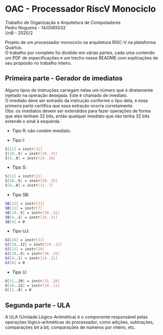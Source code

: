 # OAC - Processador RiscV Monociclo
Trabalho de Organização e Arquitetura de Computadores  
Pedro Nogueira - 14/0065032  
UnB - 2020/2  

Projeto de um processador monociclo na arquitetura RISC-V na plataforma Quartus.  
O trabalho por completo foi dividido em várias partes, cada uma contendo um PDF de especificações e um trecho nesse README com explicações de seu propósito no trabalho inteiro.  

## Primeira parte - Gerador de imediatos
Alguns tipos de instruções carregam nelas um número que é diretamente injetado na operação desejada. Este é chamado de imediato.  
O imediato deve ser extraído da instrução conforme o tipo dela, e essa primeira parte certifica que essa extração ocorra corretamente.  
Obs: os imediatos devem ser extendidos para fazer operações de forma que eles tenham 32 bits, então qualquer imediato que não tenha 32 bits extende o sinal à esquerda. 

- Tipo R: não contém imediato.

- Tipo I:
```sh
I[11] = instr[31]
I[10..5] = instr[30..25]
I[4..0] = instr[24..20]
```

- Tipo S:
```sh
S[11] = instr[31]
S[10..5] = instr[30..25]
S[4..0] = instr[11..7]
```

- Tipo SB:
```sh
SB[12] = instr[31]
SB[11] = instr[7]
SB[10..5] = instr[30..25]
SB[4..1] = instr[24..21]
SB[0] = 0
```

- Tipo UJ:
```sh
UJ[20] = instr[31]
UJ[19..12] = instr[19..12]
UJ[11] = instr[20]
UJ[10..5] = instr[30..25]
UJ[4..1] = instr[24..21]
UJ[0] = 0
```

- Tipo U:
```sh
U[31..20] = instr[31..20]
U[19..12] = instr[19..12]
U[11..0] = 0
```

## Segunda parte - ULA
A ULA (Unidade Lógico-Aritmética) é o componente responsável pelas operações lógico-aritméticas do processador, como adições, subtrações, comparações bit a bit, comparações de números por inteiro, etc.  
